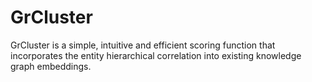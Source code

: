 # GrCluster
GrCluster is a simple, intuitive and efficient scoring function that incorporates the entity hierarchical correlation into existing knowledge graph embeddings.
